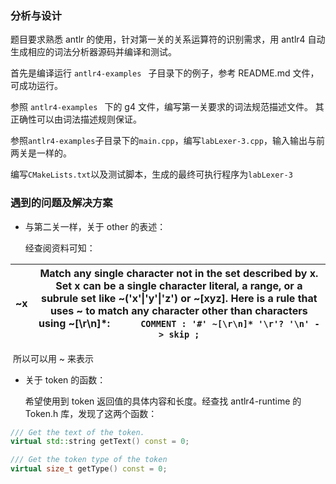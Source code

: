 ### 分析与设计

题目要求熟悉 antlr 的使用，针对第一关的关系运算符的识别需求，用 antlr4 自动生成相应的词法分析器源码并编译和测试。

首先是编译运行 `antlr4-examples ` 子目录下的例子，参考 README.md 文件，可成功运行。

参照 `antlr4-examples ` 下的 g4 文件，编写第一关要求的词法规范描述文件。 其正确性可以由词法描述规则保证。

参照`antlr4-examples`子目录下的`main.cpp`，编写`labLexer-3.cpp`，输入输出与前两关是一样的。

编写`CMakeLists.txt`以及测试脚本，生成的最终可执行程序为`labLexer-3`

 

### 遇到的问题及解决方案

+ 与第二关一样，关于 other 的表述：

  经查阅资料可知：

| ~x   | Match any single character not in the set described by x. Set x can be a single character literal, a range, or a subrule set like ~('x'\|'y'\|'z') or ~[xyz]. Here is a rule that uses ~ to match any character other than characters using ~[\r\n]*:` 	 COMMENT : '#' ~[\r\n]* '\r'? '\n' -> skip ;` |
| ---- | ------------------------------------------------------------ |

​	所以可以用 ~ 来表示

+ 关于 token 的函数：

  希望使用到 token 返回值的具体内容和长度。经查找 antlr4-runtime 的 Token.h 库，发现了这两个函数：

```c++
/// Get the text of the token.
virtual std::string getText() const = 0;

/// Get the token type of the token
virtual size_t getType() const = 0;
```











